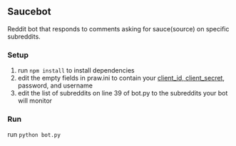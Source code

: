Saucebot
---
Reddit bot that responds to comments asking for sauce(source) on specific subreddits.

### Setup
1. run ```npm install``` to install dependencies
2. edit the empty fields in praw.ini to contain your [client_id, client_secret](https://github.com/reddit/reddit/wiki/OAuth2), password, and username
3. edit the list of subreddits on line 39 of bot.py to the subreddits your bot will monitor
### Run
run ```python bot.py```
